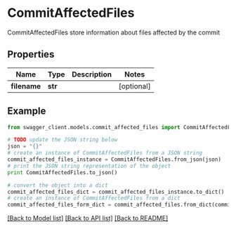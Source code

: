 # CommitAffectedFiles

CommitAffectedFiles store information about files affected by the commit

## Properties
Name | Type | Description | Notes
------------ | ------------- | ------------- | -------------
**filename** | **str** |  | [optional] 

## Example

```python
from swagger_client.models.commit_affected_files import CommitAffectedFiles

# TODO update the JSON string below
json = "{}"
# create an instance of CommitAffectedFiles from a JSON string
commit_affected_files_instance = CommitAffectedFiles.from_json(json)
# print the JSON string representation of the object
print CommitAffectedFiles.to_json()

# convert the object into a dict
commit_affected_files_dict = commit_affected_files_instance.to_dict()
# create an instance of CommitAffectedFiles from a dict
commit_affected_files_form_dict = commit_affected_files.from_dict(commit_affected_files_dict)
```
[[Back to Model list]](../README.md#documentation-for-models) [[Back to API list]](../README.md#documentation-for-api-endpoints) [[Back to README]](../README.md)


